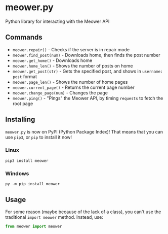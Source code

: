 # meower.py
Python library for interacting with the Meower API
## Commands
- `meower.repair()` - Checks if the server is in repair mode
- `meower.find_post(num)` - Downloads home, then finds the post number
- `meower.get_home()` - Downloads home
- `meower.home_len()` - Shows the number of posts on home
- `meower.get_post(str)` - Gets the specified post, and shows in `username: post` format
- `meower.page_len()` - Shows the number of home pages
- `meower.current_page()` - Returns the current page number
- `meower.change_page(num)` - Changes the page
- `meower.ping()` - "Pings" the Meower API, by timing `requests` to fetch the root page
## Installing
`meower.py` is now on PyPI (Python Package Index)! That means that you can use `pip3`, or `pip` to install it now!
### Linux
```
pip3 install meower
```
### Windows
```
py -m pip install meower
```
## Usage
For some reason (maybe because of the lack of a class), you can't use the traditional `import meower` method. Instead, use:
```python
from meower import meower
```
